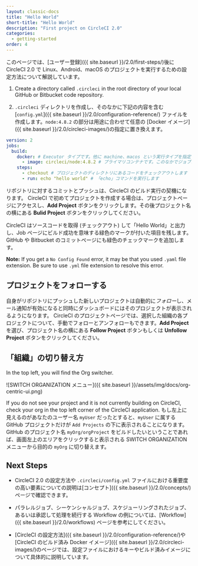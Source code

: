 ```yaml
---
layout: classic-docs
title: "Hello World"
short-title: "Hello World"
description: "First project on CircleCI 2.0"
categories:
  - getting-started
order: 4
---
```

このページでは、[ユーザー登録]({{ site.baseurl }}/2.0/first-steps/)後に CircleCI 2.0 で Linux、Android、macOS のプロジェクトを実行するための設定方法について解説しています。

1. Create a directory called `.circleci` in the root directory of your local GitHub or Bitbucket code repository.

2. `.circleci` ディレクトリを作成し、そのなかに下記の内容を含む [`config.yml`]({{ site.baseurl }}/2.0/configuration-reference/) ファイルを作成します。`node:4.8.2` の部分は用途に合わせて任意の [Docker イメージ]({{ site.baseurl }}/2.0/circleci-images/)の指定に置き換えます。

```yaml
version: 2
jobs:
  build:
    docker: # Executor タイプです。他に machine、macos という実行タイプを指定できます 
      - image: circleci/node:4.8.2 # プライマリコンテナです。このなかでジョブコマンドが実行されます
    steps:
      - checkout # プロジェクトのディレクトリにあるコードをチェックアウトします
      - run: echo "hello world" # 「echo」コマンドを実行します
```

リポジトリに対するコミットとプッシュは、CircleCI のビルド実行の契機になります。 CircleCI で初めてプロジェクトを作成する場合は、プロジェクトページにアクセスし、**Add Project** ボタンをクリックします。その後プロジェクト名の横にある **Bulid Project** ボタンをクリックしてください。

CircleCI はソースコードを取得 (チェックアウト) して「Hello World」と出力し、Job ページにビルド成功を意味する緑色のマークが付いた項目を残します。GitHub や Bitbucket のコミットページにも緑色のチェックマークを追加します。

**Note:** If you get a `No Config Found` error, it may be that you used `.yaml` file extension. Be sure to use `.yml` file extension to resolve this error.

## プロジェクトをフォローする

自身がリポジトリにプッシュした新しいプロジェクトは自動的に*フォロー*し、メール通知が有効になると同時にダッシュボードにはそのプロジェクトが表示されるようになります。 CircleCI のプロジェクトページでは、選択した組織の各プロジェクトについて、手動でフォローとアンフォローもできます。**Add Project** を選び、プロジェクト名の横にある **Follow Project** ボタンもしくは **Unfollow Project** ボタンをクリックしてください。

## 「組織」の切り替え方

In the top left, you will find the Org switcher.

![SWITCH ORGANIZATION メニュー]({{ site.baseurl }}/assets/img/docs/org-centric-ui.png)

If you do not see your project and it is not currently building on CircleCI, check your org in the top left corner of the CircleCI application. もし左上に見えるのがあなたのユーザー名 `myUser` だったとすると、`myUser` に属する GitHub プロジェクトだけが `Add Projects` の下に表示されることになります。 GitHub のプロジェクト名 `myOrg/orgProject` をビルドしたいということであれば、画面左上のエリアをクリックすると表示される SWITCH ORGANIZATION メニューから目的の `myOrg` に切り替えます。

## Next Steps

- CircleCI 2.0 の設定方法や `.circleci/config.yml` ファイルにおける重要度の高い要素についての説明は[コンセプト]({{ site.baseurl }}/2.0/concepts/)ページで確認できます。

- パラレルジョブ、シーケンシャルジョブ、スケジューリングされたジョブ、あるいは承認して処理を続行する Workflow の例については、[Workflow]({{ site.baseurl }}/2.0/workflows) ページを参考にしてください。

- [CircleCI の設定方法]({{ site.baseurl }}/2.0/configuration-reference/)や [CircleCI のビルド済み Docker イメージ]({{ site.baseurl }}/2.0/circleci-images/)のページでは、設定ファイルにおけるキーやビルド済みイメージについて具体的に説明しています。